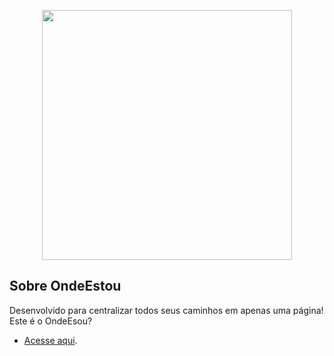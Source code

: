 <p align="center"><img src="/img/logo.png" width="400"></p>

## Sobre OndeEstou

Desenvolvido para centralizar todos seus caminhos em apenas uma página! Este é o OndeEsou?

- [Acesse aqui](https://ondeestou.app).